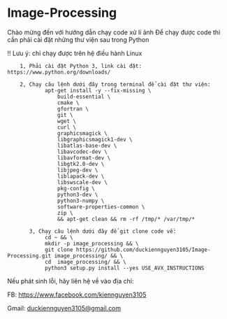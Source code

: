 # Image-Processing
Chào mừng đến với hướng dẫn chạy code xử lí ảnh 
Để chạy được code thì cần phải cài đặt những thư viện sau trong Python 

!! Lưu ý: chỉ chạy được trên hệ điều hành Linux

        1, Phải cài đặt Python 3, link cài đặt: https://www.python.org/downloads/

        2, Chạy câu lệnh dưới đây trong terminal để cài đặt thư viện: 
                apt-get install -y --fix-missing \
                    build-essential \
                    cmake \
                    gfortran \
                    git \
                    wget \
                    curl \
                    graphicsmagick \
                    libgraphicsmagick1-dev \
                    libatlas-base-dev \
                    libavcodec-dev \
                    libavformat-dev \
                    libgtk2.0-dev \
                    libjpeg-dev \
                    liblapack-dev \
                    libswscale-dev \
                    pkg-config \
                    python3-dev \
                    python3-numpy \
                    software-properties-common \
                    zip \
                    && apt-get clean && rm -rf /tmp/* /var/tmp/*
    
           3, Chạy câu lệnh dưới đây để git clone code về:
                cd ~ && \
                mkdir -p image_processing && \
                git clone https://github.com/duckiennguyen3105/Image-Processing.git image_processing/ && \
                cd  image_processing/ && \
                python3 setup.py install --yes USE_AVX_INSTRUCTIONS
                
Nếu phát sinh lỗi, hãy liên hệ về vào địa chỉ: 

FB: https://www.facebook.com/kiennguyen3105

Gmail: duckiennguyen3105@gmail.com
